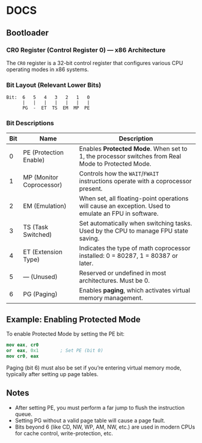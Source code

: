 # DOCS

## Bootloader


### CR0 Register (Control Register 0) — x86 Architecture

The `CR0` register is a 32-bit control register that configures various CPU operating modes in x86 systems.

### Bit Layout (Relevant Lower Bits)

```
Bit:  6   5   4   3   2   1   0
      |   |   |   |   |   |   |
      PG  -  ET  TS  EM  MP  PE
```

### Bit Descriptions

| Bit | Name | Description |
|-----|------|-------------|
| 0   | PE (Protection Enable) | Enables **Protected Mode**. When set to 1, the processor switches from Real Mode to Protected Mode. |
| 1   | MP (Monitor Coprocessor) | Controls how the `WAIT`/`FWAIT` instructions operate with a coprocessor present. |
| 2   | EM (Emulation) | When set, all floating-point operations will cause an exception. Used to emulate an FPU in software. |
| 3   | TS (Task Switched) | Set automatically when switching tasks. Used by the CPU to manage FPU state saving. |
| 4   | ET (Extension Type) | Indicates the type of math coprocessor installed: 0 = 80287, 1 = 80387 or later. |
| 5   | — (Unused) | Reserved or undefined in most architectures. Must be 0. |
| 6   | PG (Paging) | Enables **paging**, which activates virtual memory management. |

## Example: Enabling Protected Mode

To enable Protected Mode by setting the PE bit:

```nasm
mov eax, cr0
or  eax, 0x1        ; Set PE (bit 0)
mov cr0, eax
```

Paging (bit 6) must also be set if you’re entering virtual memory mode, typically after setting up page tables.

## Notes

- After setting PE, you must perform a far jump to flush the instruction queue.
- Setting PG without a valid page table will cause a page fault.
- Bits beyond 6 (like CD, NW, WP, AM, NW, etc.) are used in modern CPUs for cache control, write-protection, etc.

